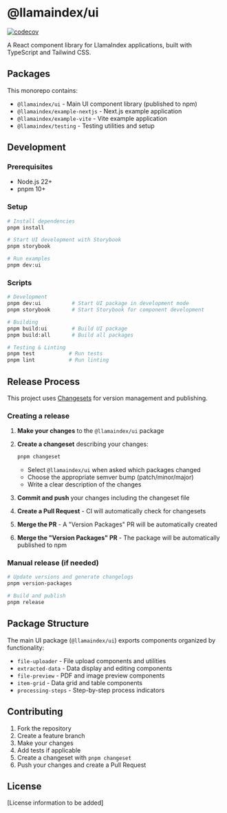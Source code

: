 # @llamaindex/ui

[![codecov](https://codecov.io/gh/run-llama/llama-ui/graph/badge.svg?token=HULSBAQBSB)](https://codecov.io/gh/run-llama/llama-ui)

A React component library for LlamaIndex applications, built with TypeScript and Tailwind CSS.

## Packages

This monorepo contains:

- `@llamaindex/ui` - Main UI component library (published to npm)
- `@llamaindex/example-nextjs` - Next.js example application
- `@llamaindex/example-vite` - Vite example application
- `@llamaindex/testing` - Testing utilities and setup

## Development

### Prerequisites

- Node.js 22+
- pnpm 10+

### Setup

```bash
# Install dependencies
pnpm install

# Start UI development with Storybook
pnpm storybook

# Run examples
pnpm dev:ui
```

### Scripts

```bash
# Development
pnpm dev:ui          # Start UI package in development mode
pnpm storybook       # Start Storybook for component development

# Building
pnpm build:ui        # Build UI package
pnpm build:all       # Build all packages

# Testing & Linting
pnpm test           # Run tests
pnpm lint           # Run linting
```

## Release Process

This project uses [Changesets](https://github.com/changesets/changesets) for version management and publishing.

### Creating a release

1. **Make your changes** to the `@llamaindex/ui` package

2. **Create a changeset** describing your changes:
   ```bash
   pnpm changeset
   ```
   - Select `@llamaindex/ui` when asked which packages changed
   - Choose the appropriate semver bump (patch/minor/major)
   - Write a clear description of the changes

3. **Commit and push** your changes including the changeset file

4. **Create a Pull Request** - CI will automatically check for changesets

5. **Merge the PR** - A "Version Packages" PR will be automatically created

6. **Merge the "Version Packages" PR** - The package will be automatically published to npm

### Manual release (if needed)

```bash
# Update versions and generate changelogs
pnpm version-packages

# Build and publish
pnpm release
```

## Package Structure

The main UI package (`@llamaindex/ui`) exports components organized by functionality:

- `file-uploader` - File upload components and utilities
- `extracted-data` - Data display and editing components  
- `file-preview` - PDF and image preview components
- `item-grid` - Data grid and table components
- `processing-steps` - Step-by-step process indicators

## Contributing

1. Fork the repository
2. Create a feature branch
3. Make your changes
4. Add tests if applicable
5. Create a changeset with `pnpm changeset`
6. Push your changes and create a Pull Request

## License

[License information to be added]
